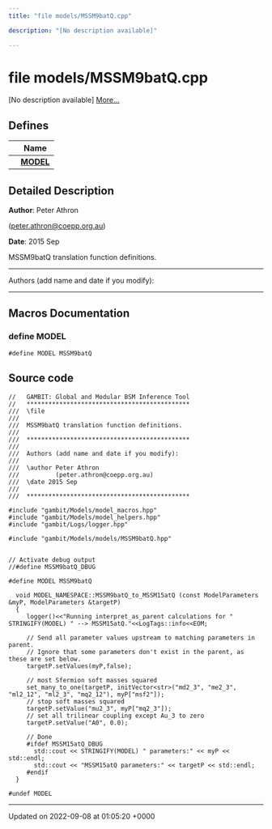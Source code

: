 ```yaml
---
title: "file models/MSSM9batQ.cpp"

description: "[No description available]"

---
```


# file models/MSSM9batQ.cpp

[No description available] [More...](#detailed-description)

## Defines

|                | Name           |
| -------------- | -------------- |
|  | **[MODEL](/documentation/code/files/mssm9batq_8cpp/)**  |

## Detailed Description


**Author**: Peter Athron 

 ([peter.athron@coepp.org.au](mailto:peter.athron@coepp.org.au)) 

**Date**: 2015 Sep

MSSM9batQ translation function definitions.



------------------

Authors (add name and date if you modify):



------------------




## Macros Documentation

### define MODEL

```
#define MODEL MSSM9batQ
```


## Source code

```
//   GAMBIT: Global and Modular BSM Inference Tool
//   *********************************************
///  \file
///
///  MSSM9batQ translation function definitions. 
///
///  *********************************************
///
///  Authors (add name and date if you modify):
///   
///  \author Peter Athron  
///          (peter.athron@coepp.org.au)
///  \date 2015 Sep
///
///  *********************************************

#include "gambit/Models/model_macros.hpp"
#include "gambit/Models/model_helpers.hpp"
#include "gambit/Logs/logger.hpp"

#include "gambit/Models/models/MSSM9batQ.hpp"


// Activate debug output
//#define MSSM9batQ_DBUG

#define MODEL MSSM9batQ

  void MODEL_NAMESPACE::MSSM9batQ_to_MSSM15atQ (const ModelParameters &myP, ModelParameters &targetP)
  {
     logger()<<"Running interpret_as_parent calculations for " STRINGIFY(MODEL) " --> MSSM15atQ."<<LogTags::info<<EOM;

     // Send all parameter values upstream to matching parameters in parent.
     // Ignore that some parameters don't exist in the parent, as these are set below.
     targetP.setValues(myP,false);

     // most Sfermion soft masses squared 
     set_many_to_one(targetP, initVector<str>("md2_3", "me2_3", "ml2_12", "ml2_3", "mq2_12"), myP["msf2"]);
     // stop soft masses squared
     targetP.setValue("mu2_3", myP["mq2_3"]);
     // set all trilinear coupling except Au_3 to zero
     targetP.setValue("A0", 0.0);
     
     // Done
     #ifdef MSSM15atQ_DBUG
       std::cout << STRINGIFY(MODEL) " parameters:" << myP << std::endl;
       std::cout << "MSSM15atQ parameters:" << targetP << std::endl;
     #endif
  }
  
#undef MODEL
```


-------------------------------

Updated on 2022-09-08 at 01:05:20 +0000
